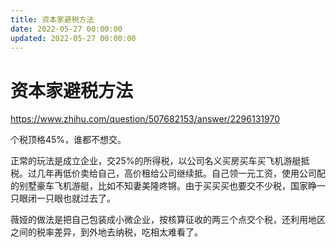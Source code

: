 ```yaml
---
title: 资本家避税方法
date: 2022-05-27 00:00:00
updated: 2022-05-27 00:00:00
---
```


# 资本家避税方法

https://www.zhihu.com/question/507682153/answer/2296131970

个税顶格45%，谁都不想交。

正常的玩法是成立企业，交25%的所得税，以公司名义买房买车买飞机游艇抵税。过几年再低价卖给自己，高价租给公司继续抵。自己领一元工资，使用公司配的别墅豪车飞机游艇，比如不知妻美隆咚锵。由于买买买也要交不少税，国家睁一只眼闭一只眼也就过去了。

薇娅的做法是把自己包装成小微企业，按核算征收的两三个点交个税，还利用地区之间的税率差异，到外地去纳税，吃相太难看了。
